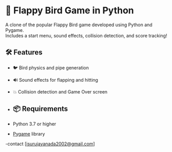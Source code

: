 # 🐤 Flappy Bird Game in Python

A clone of the popular Flappy Bird game developed using Python and Pygame.  
Includes a start menu, sound effects, collision detection, and score tracking!

## 🛠 Features

- 🐦 Bird physics and pipe generation
- 🔊 Sound effects for flapping and hitting
- 💥 Collision detection and Game Over screen

- ## 📦 Requirements

- Python 3.7 or higher
- [Pygame](https://www.pygame.org/) library


-contact [isurujayanada2002@gmail.com]
